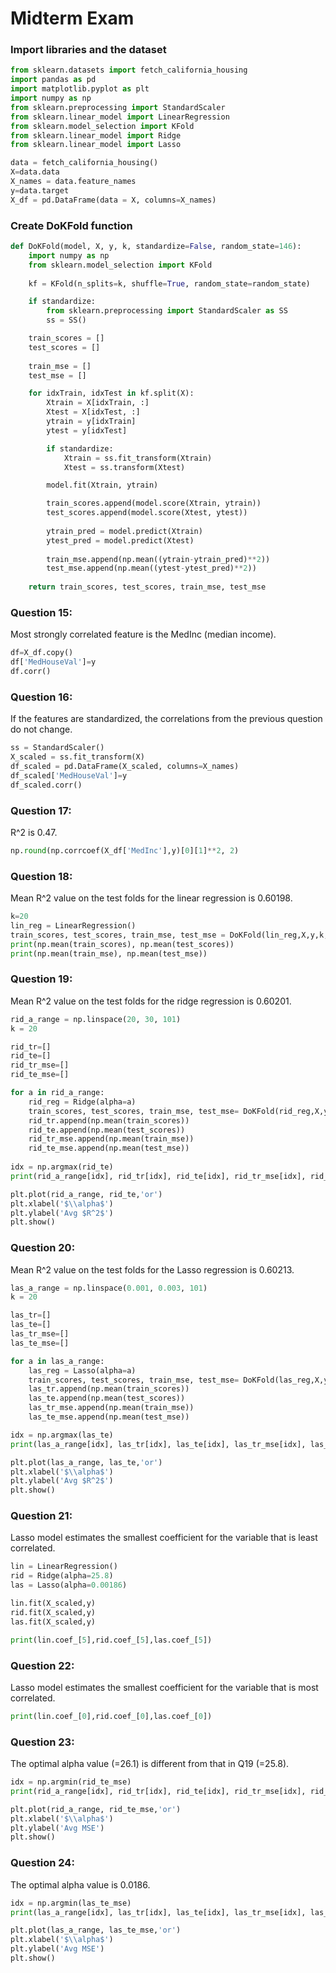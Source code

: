 # Midterm Exam 

### Import libraries and the dataset
```python
from sklearn.datasets import fetch_california_housing
import pandas as pd
import matplotlib.pyplot as plt
import numpy as np
from sklearn.preprocessing import StandardScaler
from sklearn.linear_model import LinearRegression
from sklearn.model_selection import KFold
from sklearn.linear_model import Ridge
from sklearn.linear_model import Lasso
```

```python
data = fetch_california_housing()
X=data.data
X_names = data.feature_names
y=data.target  
X_df = pd.DataFrame(data = X, columns=X_names)
```
### Create DoKFold function
```python
def DoKFold(model, X, y, k, standardize=False, random_state=146):
    import numpy as np
    from sklearn.model_selection import KFold
    
    kf = KFold(n_splits=k, shuffle=True, random_state=random_state)

    if standardize:
        from sklearn.preprocessing import StandardScaler as SS
        ss = SS()

    train_scores = [] 
    test_scores = []  
    
    train_mse = []   
    test_mse = []   

    for idxTrain, idxTest in kf.split(X):
        Xtrain = X[idxTrain, :]
        Xtest = X[idxTest, :]
        ytrain = y[idxTrain]
        ytest = y[idxTest]

        if standardize:
            Xtrain = ss.fit_transform(Xtrain) 
            Xtest = ss.transform(Xtest) 

        model.fit(Xtrain, ytrain)

        train_scores.append(model.score(Xtrain, ytrain))
        test_scores.append(model.score(Xtest, ytest))
        
        ytrain_pred = model.predict(Xtrain)
        ytest_pred = model.predict(Xtest)
        
        train_mse.append(np.mean((ytrain-ytrain_pred)**2))
        test_mse.append(np.mean((ytest-ytest_pred)**2)) 
        
    return train_scores, test_scores, train_mse, test_mse
```

### Question 15: 
Most strongly correlated feature is the MedInc (median income).
```python
df=X_df.copy()
df['MedHouseVal']=y
df.corr() 
```

### Question 16:
If the features are standardized, the correlations from the previous question do not change.
```python
ss = StandardScaler()
X_scaled = ss.fit_transform(X)
df_scaled = pd.DataFrame(X_scaled, columns=X_names)
df_scaled['MedHouseVal']=y
df_scaled.corr()
```

### Question 17:
R^2 is 0.47.
```python
np.round(np.corrcoef(X_df['MedInc'],y)[0][1]**2, 2)
```

### Question 18:
Mean R^2 value on the test folds for the linear regression is 0.60198.
```python
k=20
lin_reg = LinearRegression()
train_scores, test_scores, train_mse, test_mse = DoKFold(lin_reg,X,y,k,standardize=True)
print(np.mean(train_scores), np.mean(test_scores))
print(np.mean(train_mse), np.mean(test_mse))
```
### Question 19:
Mean R^2 value on the test folds for the ridge regression is 0.60201.
```python
rid_a_range = np.linspace(20, 30, 101)
k = 20

rid_tr=[]
rid_te=[]
rid_tr_mse=[]
rid_te_mse=[]

for a in rid_a_range:
    rid_reg = Ridge(alpha=a) 
    train_scores, test_scores, train_mse, test_mse= DoKFold(rid_reg,X,y,k,standardize=True)
    rid_tr.append(np.mean(train_scores))
    rid_te.append(np.mean(test_scores))
    rid_tr_mse.append(np.mean(train_mse))
    rid_te_mse.append(np.mean(test_mse))
    
idx = np.argmax(rid_te)
print(rid_a_range[idx], rid_tr[idx], rid_te[idx], rid_tr_mse[idx], rid_te_mse[idx])

plt.plot(rid_a_range, rid_te,'or')
plt.xlabel('$\\alpha$')
plt.ylabel('Avg $R^2$')
plt.show()
```

### Question 20:
Mean R^2 value on the test folds for the Lasso regression is 0.60213.
```python
las_a_range = np.linspace(0.001, 0.003, 101)
k = 20

las_tr=[]
las_te=[]
las_tr_mse=[]
las_te_mse=[]

for a in las_a_range:
    las_reg = Lasso(alpha=a) 
    train_scores, test_scores, train_mse, test_mse= DoKFold(las_reg,X,y,k,standardize=True)
    las_tr.append(np.mean(train_scores))
    las_te.append(np.mean(test_scores))
    las_tr_mse.append(np.mean(train_mse))
    las_te_mse.append(np.mean(test_mse))

idx = np.argmax(las_te)
print(las_a_range[idx], las_tr[idx], las_te[idx], las_tr_mse[idx], las_te_mse[idx])

plt.plot(las_a_range, las_te,'or')
plt.xlabel('$\\alpha$')
plt.ylabel('Avg $R^2$')
plt.show()
```

### Question 21:
Lasso model estimates the smallest coefficient for the variable that is least correlated.
```python
lin = LinearRegression()  
rid = Ridge(alpha=25.8)
las = Lasso(alpha=0.00186)

lin.fit(X_scaled,y)
rid.fit(X_scaled,y)
las.fit(X_scaled,y)

print(lin.coef_[5],rid.coef_[5],las.coef_[5])
```
### Question 22:
Lasso model estimates the smallest coefficient for the variable that is most correlated.
```python
print(lin.coef_[0],rid.coef_[0],las.coef_[0])
```

### Question 23: 
The optimal alpha value (=26.1) is different from that in Q19 (=25.8).
```python
idx = np.argmin(rid_te_mse)
print(rid_a_range[idx], rid_tr[idx], rid_te[idx], rid_tr_mse[idx], rid_te_mse[idx])

plt.plot(rid_a_range, rid_te_mse,'or')
plt.xlabel('$\\alpha$')
plt.ylabel('Avg MSE')
plt.show()
```

### Question 24: 
The optimal alpha value is 0.0186.
```python
idx = np.argmin(las_te_mse)
print(las_a_range[idx], las_tr[idx], las_te[idx], las_tr_mse[idx], las_te_mse[idx])

plt.plot(las_a_range, las_te_mse,'or')
plt.xlabel('$\\alpha$')
plt.ylabel('Avg MSE')
plt.show()
```





